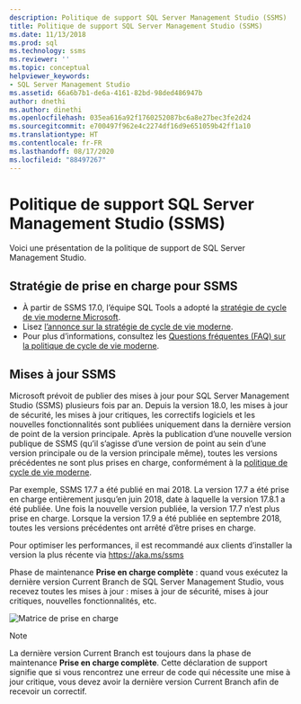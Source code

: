 ```yaml
---
description: Politique de support SQL Server Management Studio (SSMS)
title: Politique de support SQL Server Management Studio (SSMS)
ms.date: 11/13/2018
ms.prod: sql
ms.technology: ssms
ms.reviewer: ''
ms.topic: conceptual
helpviewer_keywords:
- SQL Server Management Studio
ms.assetid: 66a6b7b1-de6a-4161-82bd-98ded486947b
author: dnethi
ms.author: dinethi
ms.openlocfilehash: 035ea616a92f1760252087bc6a8e27bec3fe2d24
ms.sourcegitcommit: e700497f962e4c2274df16d9e651059b42ff1a10
ms.translationtype: HT
ms.contentlocale: fr-FR
ms.lasthandoff: 08/17/2020
ms.locfileid: "88497267"
---
```

# <a name="sql-server-management-studio-ssms-support-policy"></a>Politique de support SQL Server Management Studio (SSMS)

Voici une présentation de la politique de support de SQL Server Management Studio.

## <a name="support-policy-for-ssms"></a>Stratégie de prise en charge pour SSMS
- À partir de SSMS 17.0, l’équipe SQL Tools a adopté la [stratégie de cycle de vie moderne Microsoft](https://support.microsoft.com/help/30881/modern-lifecycle-policy).
- Lisez [l’annonce sur la stratégie de cycle de vie moderne](https://support.microsoft.com/help/447912/announcing-microsoft-modern-lifecycle-policy).
- Pour plus d’informations, consultez les [Questions fréquentes (FAQ) sur la politique de cycle de vie moderne](https://support.microsoft.com/help/30882/modern-lifecycle-policy-faq).

## <a name="ssms-updates"></a>Mises à jour SSMS 

Microsoft prévoit de publier des mises à jour pour SQL Server Management Studio (SSMS) plusieurs fois par an. Depuis la version 18.0, les mises à jour de sécurité, les mises à jour critiques, les correctifs logiciels et les nouvelles fonctionnalités sont publiées uniquement dans la dernière version de point de la version principale. Après la publication d’une nouvelle version publique de SSMS (qu’il s’agisse d’une version de point au sein d’une version principale ou de la version principale même), toutes les versions précédentes ne sont plus prises en charge, conformément à la [politique de cycle de vie moderne](https://support.microsoft.com/help/30881/modern-lifecycle-policy).


Par exemple, SSMS 17.7 a été publié en mai 2018. La version 17.7 a été prise en charge entièrement jusqu’en juin 2018, date à laquelle la version 17.8.1 a été publiée. Une fois la nouvelle version publiée, la version 17.7 n’est plus prise en charge. Lorsque la version 17.9 a été publiée en septembre 2018, toutes les versions précédentes ont arrêté d’être prises en charge. 

Pour optimiser les performances, il est recommandé aux clients d’installer la version la plus récente via https://aka.ms/ssms  

Phase de maintenance **Prise en charge complète** : quand vous exécutez la dernière version Current Branch de SQL Server Management Studio, vous recevez toutes les mises à jour : mises à jour de sécurité, mises à jour critiques, nouvelles fonctionnalités, etc.



![Matrice de prise en charge](./media/ssms-supportpolicy/support-policy.png)


> [!NOTE]
> La dernière version Current Branch est toujours dans la phase de maintenance **Prise en charge complète**. Cette déclaration de support signifie que si vous rencontrez une erreur de code qui nécessite une mise à jour critique, vous devez avoir la dernière version Current Branch afin de recevoir un correctif.
